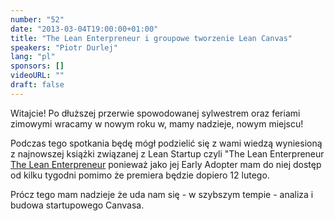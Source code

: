 ```yaml
---
number: "52"
date: "2013-03-04T19:00:00+01:00"
title: "The Lean Enterpreneur i groupowe tworzenie Lean Canvas"
speakers: "Piotr Durlej"
lang: "pl"
sponsors: []
videoURL: ""
draft: false
---
```


Witajcie! Po dłuższej przerwie spowodowanej sylwestrem oraz feriami zimowymi wracamy w nowym roku w, mamy nadzieje, nowym miejscu!

Podczas tego spotkania będę mógł podzielić się z wami wiedzą wyniesioną z najnowszej książki związanej z Lean Startup czyli "The Lean Enterpreneur <a href="http://leanentrepreneur.co/" target="_blank">The Lean Enterpreneur</a> ponieważ jako jej Early Adopter mam do niej dostęp od kilku tygodni pomimo że premiera będzie dopiero 12 lutego.

Prócz tego mam nadzieje że uda nam się - w szybszym tempie - analiza i budowa startupowego Canvasa.

